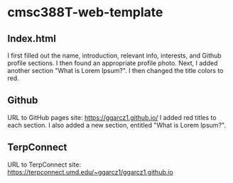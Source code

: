 
# cmsc388T-web-template


## Index.html
I first filled out the name, introduction, relevant info, interests, and Github profile sections.  I then found an appropriate profile photo.  Next, I added another section "What is Lorem Ipsum?".  I then changed the title colors to red.

## Github
URL to GitHub pages site: https://ggarcz1.github.io/
I added red titles to each section. I also added a new section, entitled "What is Lorem Ipsum?".

## TerpConnect
URL to TerpConnect site: https://terpconnect.umd.edu/~ggarcz1/ggarcz1.github.io
